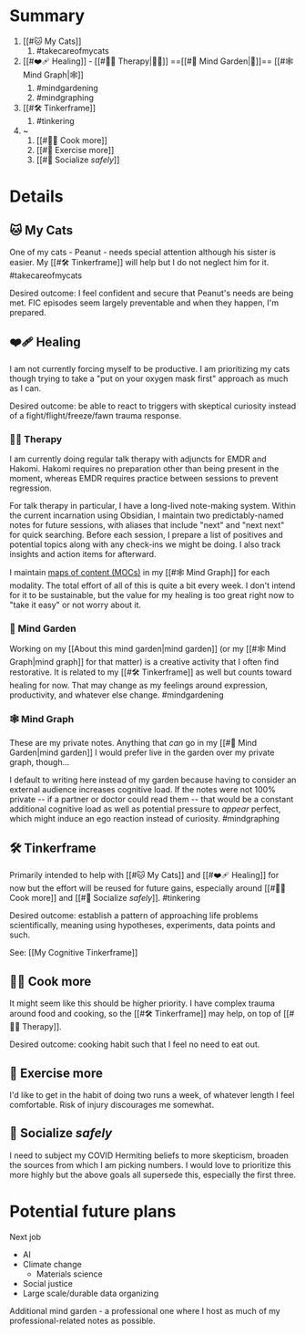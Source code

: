 # Summary

1. [[#🐱 My Cats]]
    1. #takecareofmycats 
2. [[#❤️‍🩹 Healing]] - [[#👩‍⚕️ Therapy|👩‍⚕️]] ==[[#🌱 Mind Garden|🌱]]== [[#🕸 Mind Graph|🕸]]
    1. #mindgardening 
    2. #mindgraphing 
3. [[#🛠 Tinkerframe]]
    1. #tinkering 
4. ~
    1. [[#👩‍🍳 Cook more]]
    2. [[#🏃 Exercise more]]
    3. [[#👬 Socialize *safely*]]

# Details

## 🐱 My Cats

One of my cats - Peanut - needs special attention although his sister is easier. My [[#🛠 Tinkerframe]] will help but I do not neglect him for it. #takecareofmycats

Desired outcome: I feel confident and secure that Peanut's needs are being met. FIC episodes seem largely preventable and when they happen, I'm prepared.

## ❤️‍🩹 Healing

I am not currently forcing myself to be productive. I am prioritizing my cats though trying to take a "put on your oxygen mask first" approach as much as I can.

Desired outcome: be able to react to triggers with skeptical curiosity instead of a fight/flight/freeze/fawn trauma response.

### 👩‍⚕️ Therapy

I am currently doing regular talk therapy with adjuncts for EMDR and Hakomi. Hakomi requires no preparation other than being present in the moment, whereas EMDR requires practice between sessions to prevent regression.

For talk therapy in particular, I have a long-lived note-making system. Within the current incarnation using Obsidian, I maintain two predictably-named notes for future sessions, with aliases that include "next" and "next next" for quick searching. Before each session, I prepare a list of positives and potential topics along with any check-ins we might be doing. I also track insights and action items for afterward.

I maintain [maps of content (MOCs)](https://forum.obsidian.md/t/a-case-for-mocs/2418/15) in my [[#🕸 Mind Graph]] for each modality. The total effort of all of this is quite a bit every week. I don't intend for it to be sustainable, but the value for my healing is too great right now to "take it easy" or not worry about it.

### 🌱 Mind Garden

Working on my [[About this mind garden|mind garden]] (or my [[#🕸 Mind Graph|mind graph]] for that matter) is a creative activity that I often find restorative. It is related to my [[#🛠 Tinkerframe]] as well but counts toward healing for now. That may change as my feelings around expression, productivity, and whatever else change. #mindgardening

### 🕸 Mind Graph

These are my private notes. Anything that *can* go in my [[#🌱 Mind Garden|mind garden]] I would prefer live in the garden over my private graph, though...

I default to writing here instead of my garden because having to consider an external audience increases cognitive load. If the notes were not 100% private -- if a partner or doctor could read them -- that would be a constant additional cognitive load as well as potential pressure to *appear* perfect, which might induce an ego reaction instead of curiosity. #mindgraphing

## 🛠 Tinkerframe

Primarily intended to help with [[#🐱 My Cats]] and [[#❤️‍🩹 Healing]] for now but the effort will be reused for future gains, especially around [[#👩‍🍳 Cook more]] and [[#👬 Socialize *safely*]]. #tinkering

Desired outcome: establish a pattern of approaching life problems scientifically, meaning using hypotheses, experiments, data points and such.

See: [[My Cognitive Tinkerframe]]

## 👩‍🍳 Cook more

It might seem like this should be higher priority. I have complex trauma around food and cooking, so the [[#🛠 Tinkerframe]] may help, on top of [[#👩‍⚕️ Therapy]].

Desired outcome: cooking habit such that I feel no need to eat out.

## 🏃 Exercise more

I'd like to get in the habit of doing two runs a week, of whatever length I feel comfortable. Risk of injury discourages me somewhat.

## 👬 Socialize *safely*

I need to subject my COVID Hermiting beliefs to more skepticism, broaden the sources from which I am picking numbers. I would love to prioritize this more highly but the above goals all supersede this, especially the first three.

# Potential future plans

Next job
* AI
* Climate change
    * Materials science
* Social justice
* Large scale/durable data organizing

Additional mind garden - a professional one where I host as much of my professional-related notes as possible.
